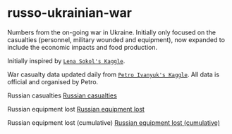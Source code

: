 # russo-ukrainian-war

Numbers from the on-going war in Ukraine. Initially only focused on the casualties (personnel, military wounded and equipment), now expanded to include the economic impacts and food production.

Initially inspired by [`Lena Sokol's Kaggle`](https://www.kaggle.com/code/sokolheavy/2022-ukraine-russia-war-visualization).

War casualty data updated daily from [`Petro Ivanyuk's Kaggle`](https://www.kaggle.com/datasets/piterfm/2022-ukraine-russian-war). All data is official and organised by Petro.

Russian casualties
[Russian casualties](https://github.com/weiyuet/russo-ukrainian-war/blob/main/figures/russia-losses-personnel.png)

Russian equipment lost
[Russian equipment lost](https://github.com/weiyuet/russo-ukrainian-war/blob/main/figures/russia-losses-equipment.png)

Russian equipment lost (cumulative)
[Russian equipment lost (cumulative)](https://github.com/weiyuet/russo-ukrainian-war/blob/main/figures/russia-losses-equipment-cumulative.png)